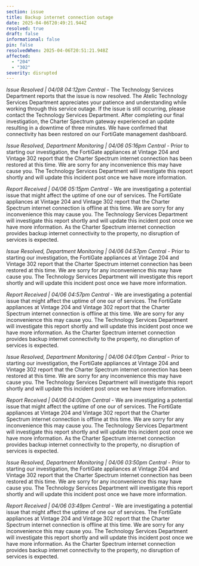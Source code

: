```yaml
---
section: issue
title: Backup internet connection outage
date: 2025-04-06T20:49:21.944Z
resolved: true
draft: false
informational: false
pin: false
resolvedWhen: 2025-04-06T20:51:21.948Z
affected:
  - "204"
  - "302"
severity: disrupted
---
```

*Issue Resolved | 04/08 04:12pm Central* - The Technology Services Department reports that the issue is now resolved. The Atelic Technology Services Department appreciates your patience and understanding while working through this service outage. If the issue is still occurring, please contact the Technology Services Department. After completing our final investigation, the Charter Spectrum gateway experienced an update resulting in a downtime of three minutes. We have confirmed that connectivity has been restored on our FortiGate management dashboard.

*Issue Resolved, Department Monitoring | 04/06 05:16pm Central* - Prior to starting our investigation, the FortiGate appliances at Vintage 204 and Vintage 302 report that the Charter Spectrum internet connection has been restored at this time. We are sorry for any inconvenience this may have cause you. The Technology Services Department will investigate this report shortly and will update this incident post once we have more information.

*Report Received | 04/06 05:15pm Central* - We are investigating a potential issue that might affect the uptime of one our of services. The FortiGate appliances at Vintage 204 and Vintage 302 report that the Charter Spectrum internet connection is offline at this time. We are sorry for any inconvenience this may cause you. The Technology Services Department will investigate this report shortly and will update this incident post once we have more information. As the Charter Spectrum internet connection provides backup internet connectivity to the property, no disruption of services is expected.

*Issue Resolved, Department Monitoring | 04/06 04:57pm Central* - Prior to starting our investigation, the FortiGate appliances at Vintage 204 and Vintage 302 report that the Charter Spectrum internet connection has been restored at this time. We are sorry for any inconvenience this may have cause you. The Technology Services Department will investigate this report shortly and will update this incident post once we have more information.

*Report Received | 04/06 04:57pm Central* - We are investigating a potential issue that might affect the uptime of one our of services. The FortiGate appliances at Vintage 204 and Vintage 302 report that the Charter Spectrum internet connection is offline at this time. We are sorry for any inconvenience this may cause you. The Technology Services Department will investigate this report shortly and will update this incident post once we have more information. As the Charter Spectrum internet connection provides backup internet connectivity to the property, no disruption of services is expected.

*Issue Resolved, Department Monitoring | 04/06 04:01pm Central* - Prior to starting our investigation, the FortiGate appliances at Vintage 204 and Vintage 302 report that the Charter Spectrum internet connection has been restored at this time. We are sorry for any inconvenience this may have cause you. The Technology Services Department will investigate this report shortly and will update this incident post once we have more information.

*Report Received | 04/06 04:00pm Central* - We are investigating a potential issue that might affect the uptime of one our of services. The FortiGate appliances at Vintage 204 and Vintage 302 report that the Charter Spectrum internet connection is offline at this time. We are sorry for any inconvenience this may cause you. The Technology Services Department will investigate this report shortly and will update this incident post once we have more information. As the Charter Spectrum internet connection provides backup internet connectivity to the property, no disruption of services is expected.

*Issue Resolved, Department Monitoring | 04/06 03:50pm Central* - Prior to starting our investigation, the FortiGate appliances at Vintage 204 and Vintage 302 report that the Charter Spectrum internet connection has been restored at this time. We are sorry for any inconvenience this may have cause you. The Technology Services Department will investigate this report shortly and will update this incident post once we have more information.

*Report Received | 04/06 03:49pm Central* - We are investigating a potential issue that might affect the uptime of one our of services. The FortiGate appliances at Vintage 204 and Vintage 302 report that the Charter Spectrum internet connection is offline at this time. We are sorry for any inconvenience this may cause you. The Technology Services Department will investigate this report shortly and will update this incident post once we have more information. As the Charter Spectrum internet connection provides backup internet connectivity to the property, no disruption of services is expected.